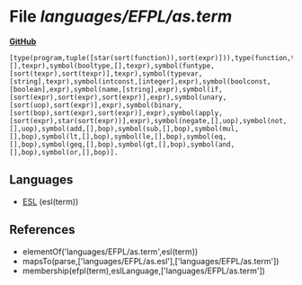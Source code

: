 # File _languages/EFPL/as.term_
**[GitHub](https://github.com/softlang/yas/blob/master/languages/EFPL/as.term)**
```
[type(program,tuple([star(sort(function)),sort(expr)])),type(function,tuple([string,option(sort(texpr)),star(string),sort(expr)])),symbol(inttype,[],texpr),symbol(booltype,[],texpr),symbol(funtype,[sort(texpr),sort(texpr)],texpr),symbol(typevar,[string],texpr),symbol(intconst,[integer],expr),symbol(boolconst,[boolean],expr),symbol(name,[string],expr),symbol(if,[sort(expr),sort(expr),sort(expr)],expr),symbol(unary,[sort(uop),sort(expr)],expr),symbol(binary,[sort(bop),sort(expr),sort(expr)],expr),symbol(apply,[sort(expr),star(sort(expr))],expr),symbol(negate,[],uop),symbol(not,[],uop),symbol(add,[],bop),symbol(sub,[],bop),symbol(mul,[],bop),symbol(lt,[],bop),symbol(le,[],bop),symbol(eq,[],bop),symbol(geq,[],bop),symbol(gt,[],bop),symbol(and,[],bop),symbol(or,[],bop)].
```

## Languages
* [ESL](../languages/ESL.md) (esl(term))

## References
* elementOf('languages/EFPL/as.term',esl(term))
* mapsTo(parse,['languages/EFPL/as.esl'],['languages/EFPL/as.term'])
* membership(efpl(term),eslLanguage,['languages/EFPL/as.term'])
